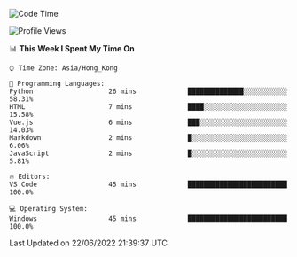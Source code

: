 <!--START_SECTION:waka-->
![Code Time](http://img.shields.io/badge/Code%20Time-26%20hrs%209%20mins-blue)

![Profile Views](http://img.shields.io/badge/Profile%20Views-3-blue)

📊 **This Week I Spent My Time On** 

```text
⌚︎ Time Zone: Asia/Hong_Kong

💬 Programming Languages: 
Python                   26 mins             ██████████████░░░░░░░░░░░   58.31% 
HTML                     7 mins              ████░░░░░░░░░░░░░░░░░░░░░   15.58% 
Vue.js                   6 mins              ███░░░░░░░░░░░░░░░░░░░░░░   14.03% 
Markdown                 2 mins              █░░░░░░░░░░░░░░░░░░░░░░░░   6.06% 
JavaScript               2 mins              █░░░░░░░░░░░░░░░░░░░░░░░░   5.81%

🔥 Editors: 
VS Code                  45 mins             █████████████████████████   100.0%

💻 Operating System: 
Windows                  45 mins             █████████████████████████   100.0%

```


 Last Updated on 22/06/2022 21:39:37 UTC
<!--END_SECTION:waka-->
